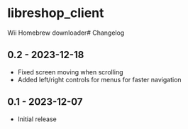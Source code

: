 # libreshop_client

Wii Homebrew downloader# Changelog
## 0.2 - 2023-12-18
- Fixed screen moving when scrolling
- Added left/right controls for menus for faster navigation
## 0.1 - 2023-12-07
- Initial release
